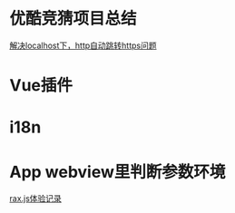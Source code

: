 # 优酷竞猜项目总结

[解决localhost下，http自动跳转https问题](https://juejin.im/post/6894629060543152136)



# Vue插件

# i18n

# App webview里判断参数环境

[rax.js体验记录]()

